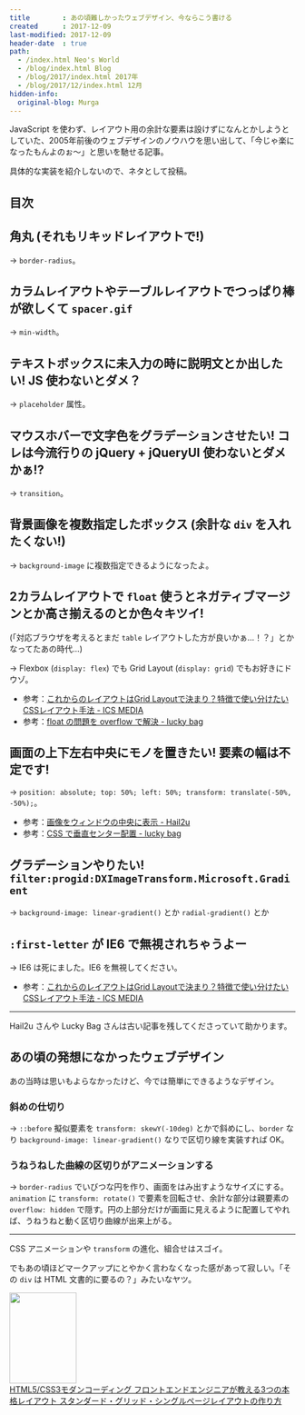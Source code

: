 ```yaml
---
title        : あの頃難しかったウェブデザイン、今ならこう書ける
created      : 2017-12-09
last-modified: 2017-12-09
header-date  : true
path:
  - /index.html Neo's World
  - /blog/index.html Blog
  - /blog/2017/index.html 2017年
  - /blog/2017/12/index.html 12月
hidden-info:
  original-blog: Murga
---
```


JavaScript を使わず、レイアウト用の余計な要素は設けずになんとかしようとしていた、2005年前後のウェブデザインのノウハウを思い出して、「今じゃ楽になったもんよのぉ〜」と思いを馳せる記事。

具体的な実装を紹介しないので、ネタとして投稿。

## 目次

## 角丸 (それもリキッドレイアウトで!)

→ `border-radius`。

## カラムレイアウトやテーブルレイアウトでつっぱり棒が欲しくて `spacer.gif`

→ `min-width`。

## テキストボックスに未入力の時に説明文とか出したい! JS 使わないとダメ？

→ `placeholder` 属性。

## マウスホバーで文字色をグラデーションさせたい! コレは今流行りの jQuery + jQueryUI 使わないとダメかぁ!?

→ `transition`。

## 背景画像を複数指定したボックス (余計な `div` を入れたくない!)

→ `background-image` に複数指定できるようになったよ。

## 2カラムレイアウトで `float` 使うとネガティブマージンとか高さ揃えるのとか色々キツイ!

(「対応ブラウザを考えるとまだ `table` レイアウトした方が良いかぁ…！？」とかなってたあの時代…)

→ Flexbox (`display: flex`) でも Grid Layout (`display: grid`) でもお好きにドウゾ。

- 参考：[これからのレイアウトはGrid Layoutで決まり？特徴で使い分けたいCSSレイアウト手法 - ICS MEDIA](https://ics.media/entry/15921)
- 参考：[float の問題を overflow で解決 - lucky bag](http://www.lucky-bag.com/archives/2005/03/float_overflow.html)

## 画面の上下左右中央にモノを置きたい! 要素の幅は不定です!

→ `position: absolute; top: 50%; left: 50%; transform: translate(-50%, -50%);`。

- 参考：[画像をウィンドウの中央に表示 - Hail2u](https://hail2u.net/blog/webdesign/css_tips_2.html)
- 参考：[CSS で垂直センター配置 - lucky bag](http://www.lucky-bag.com/archives/2005/03/verticalalign_m.html)

## グラデーションやりたい! `filter:progid:DXImageTransform.Microsoft.Gradient`

→ `background-image: linear-gradient()` とか `radial-gradient()` とか

## `:first-letter` が IE6 で無視されちゃうよー

→ IE6 は死にました。IE6 を無視してください。

- 参考：[これからのレイアウトはGrid Layoutで決まり？特徴で使い分けたいCSSレイアウト手法 - ICS MEDIA](https://ics.media/entry/15921)

---

Hail2u さんや Lucky Bag さんは古い記事を残してくださっていて助かります。

## あの頃の発想になかったウェブデザイン

あの当時は思いもよらなかったけど、今では簡単にできるようなデザイン。

### 斜めの仕切り

→ `::before` 擬似要素を `transform: skewY(-10deg)` とかで斜めにし、`border` なり `background-image: linear-gradient()` なりで区切り線を実装すれば OK。

### うねうねした曲線の区切りがアニメーションする

→ `border-radius` でいびつな円を作り、画面をはみ出すようなサイズにする。`animation` に `transform: rotate()` で要素を回転させ、余計な部分は親要素の `overflow: hidden` で隠す。円の上部分だけが画面に見えるように配置してやれば、うねうねと動く区切り曲線が出来上がる。

---

CSS アニメーションや `transform` の進化、組合せはスゴイ。

でもあの頃ほどマークアップにとやかく言わなくなった感があって寂しい。「その `div` は HTML 文書的に要るの？」みたいなヤツ。

<div class="ad-amazon">
  <div class="ad-amazon-image">
    <a href="https://www.amazon.co.jp/dp/B0176GNY26?tag=neos21-22&amp;linkCode=osi&amp;th=1&amp;psc=1">
      <img src="https://m.media-amazon.com/images/I/51dxCHwwS2L._SL160_.jpg" width="118" height="160">
    </a>
  </div>
  <div class="ad-amazon-info">
    <div class="ad-amazon-title">
      <a href="https://www.amazon.co.jp/dp/B0176GNY26?tag=neos21-22&amp;linkCode=osi&amp;th=1&amp;psc=1">HTML5/CSS3モダンコーディング フロントエンドエンジニアが教える3つの本格レイアウト スタンダード・グリッド・シングルページレイアウトの作り方</a>
    </div>
  </div>
</div>
